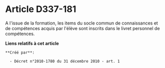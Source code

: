 # Article D337-181

A l'issue de la formation, les items du socle commun de connaissances et de compétences acquis par l'élève sont inscrits dans
le livret personnel de compétences.

**Liens relatifs à cet article**

	**Créé par**:

	  - Décret n°2010-1780 du 31 décembre 2010 - art. 1
